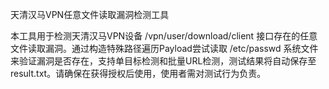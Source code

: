 天清汉马VPN任意文件读取漏洞检测工具

本工具用于检测天清汉马VPN设备 /vpn/user/download/client 接口存在的任意文件读取漏洞。通过构造特殊路径遍历Payload尝试读取 /etc/passwd 系统文件来验证漏洞是否存在，支持单目标检测和批量URL检测，测试结果将自动保存至 result.txt。请确保在获得授权后使用，使用者需对测试行为负责。